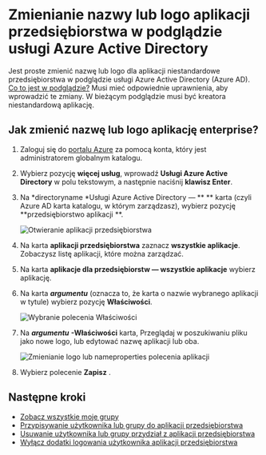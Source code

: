 <properties
    pageTitle="Zmienianie nazwy lub logo aplikacji przedsiębiorstwa w podglądzie usługi Azure Active Directory | Microsoft Azure"
    description="Jak zmienić nazwę lub logo dla aplikacji niestandardowe przedsiębiorstwa w usłudze Active Directory platformy Azure"
    services="active-directory"
    documentationCenter=""
    authors="curtand"
    manager="femila"
    editor=""/>

<tags
    ms.service="active-directory"
    ms.workload="identity"
    ms.tgt_pltfrm="na"
    ms.devlang="na"
    ms.topic="article"
    ms.date="09/30/2016"
    ms.author="curtand"/>

# <a name="change-the-name-or-logo-of-an-enterprise-app-in-azure-active-directory-preview"></a>Zmienianie nazwy lub logo aplikacji przedsiębiorstwa w podglądzie usługi Azure Active Directory

Jest proste zmienić nazwę lub logo dla aplikacji niestandardowe przedsiębiorstwa w podglądzie usługi Azure Active Directory (Azure AD). [Co to jest w podglądzie?](active-directory-preview-explainer.md) Musi mieć odpowiednie uprawnienia, aby wprowadzić te zmiany. W bieżącym podglądzie musi być kreatora niestandardową aplikację.

## <a name="how-do-i-change-an-enterprise-apps-name-or-logo"></a>Jak zmienić nazwę lub logo aplikację enterprise?

1. Zaloguj się do [portalu Azure](https://portal.azure.com) za pomocą konta, który jest administratorem globalnym katalogu.

2. Wybierz pozycję **więcej usług**, wprowadź **Usługi Azure Active Directory** w polu tekstowym, a następnie naciśnij **klawisz Enter**.

3. Na *directoryname *Usługi Azure Active Directory — ** ** karta (czyli Azure AD karta katalogu, w którym zarządzasz), wybierz pozycję **przedsiębiorstwo aplikacji **.

    ![Otwieranie aplikacji przedsiębiorstwa](./media/active-directory-coreapps-change-app-logo-azure-portal/open-enterprise-apps.png)

4. Na karta **aplikacji przedsiębiorstwa** zaznacz **wszystkie aplikacje**. Zobaczysz listę aplikacji, które można zarządzać.

5. Na karta **aplikacje dla przedsiębiorstw — wszystkie aplikacje** wybierz aplikację.

6. Na karta ***argumentu*** (oznacza to, że karta o nazwie wybranego aplikacji w tytule) wybierz pozycję **Właściwości**.

    ![Wybranie polecenia Właściwości](./media/active-directory-coreapps-change-app-logo-azure-portal/select-app.png)

7. Na ***argumentu*** **-Właściwości** karta, Przeglądaj w poszukiwaniu pliku jako nowe logo, lub edytować nazwę aplikacji lub oba.

    ![Zmienianie logo lub nameproperties polecenia aplikacji](./media/active-directory-coreapps-change-app-logo-azure-portal/change-logo.png)

8. Wybierz polecenie **Zapisz** .

## <a name="next-steps"></a>Następne kroki

- [Zobacz wszystkie moje grupy](active-directory-groups-view-azure-portal.md)
- [Przypisywanie użytkownika lub grupy do aplikacji przedsiębiorstwa](active-directory-coreapps-assign-user-azure-portal.md)
- [Usuwanie użytkownika lub grupy przydział z aplikacji przedsiębiorstwa](active-directory-coreapps-remove-assignment-azure-portal.md)
- [Wyłącz dodatki logowania użytkownika aplikacji przedsiębiorstwa](active-directory-coreapps-disable-app-azure-portal.md)
